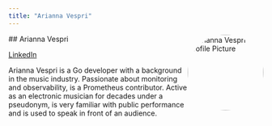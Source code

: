 ```yaml
---
title: "Arianna Vespri"
---
```



<img src="https://sessionize.com/image/8736-400o400o1-YGj5MU7JauPzRSXbnitrE9.jpg" style="width: 150px; float: right; border-radius: 50%" alt="Arianna Vespri Profile Picture"/>
## Arianna Vespri

[LinkedIn](https://www.linkedin.com/in/arianna-vespri-aa951b271/)

Arianna Vespri is a Go developer with a background in the music industry. Passionate about monitoring and observability, is a Prometheus contributor. Active as an electronic musician for decades under a pseudonym, is very familiar with public performance and is used to speak in front of an audience.
